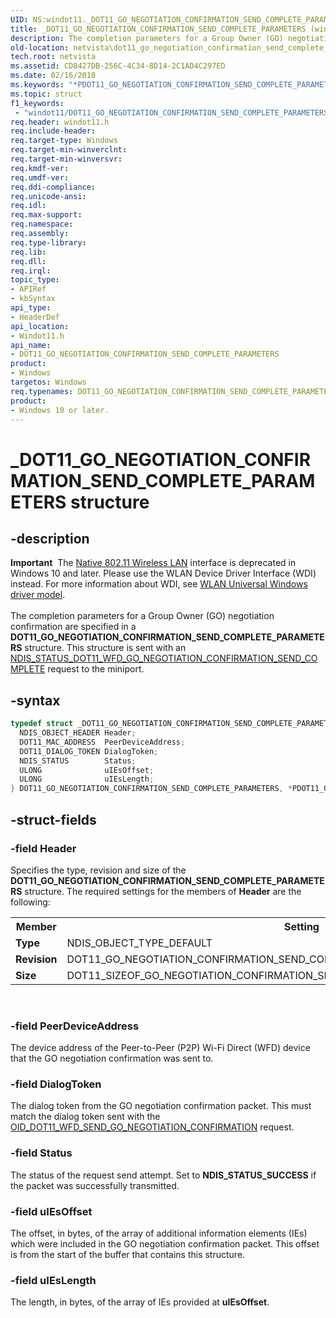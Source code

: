 ```yaml
---
UID: NS:windot11._DOT11_GO_NEGOTIATION_CONFIRMATION_SEND_COMPLETE_PARAMETERS
title: _DOT11_GO_NEGOTIATION_CONFIRMATION_SEND_COMPLETE_PARAMETERS (windot11.h)
description: The completion parameters for a Group Owner (GO) negotiation confirmation are specified in a DOT11_GO_NEGOTIATION_CONFIRMATION_SEND_COMPLETE_PARAMETERS structure.
old-location: netvista\dot11_go_negotiation_confirmation_send_complete_parameters.htm
tech.root: netvista
ms.assetid: CD8427DB-256C-4C34-8D14-2C1AD4C297ED
ms.date: 02/16/2018
ms.keywords: "*PDOT11_GO_NEGOTIATION_CONFIRMATION_SEND_COMPLETE_PARAMETERS, DOT11_GO_NEGOTIATION_CONFIRMATION_SEND_COMPLETE_PARAMETERS, DOT11_GO_NEGOTIATION_CONFIRMATION_SEND_COMPLETE_PARAMETERS structure [Network Drivers Starting with Windows Vista], PDOT11_GO_NEGOTIATION_CONFIRMATION_SEND_COMPLETE_PARAMETERS, PDOT11_GO_NEGOTIATION_CONFIRMATION_SEND_COMPLETE_PARAMETERS structure pointer [Network Drivers Starting with Windows Vista], _DOT11_GO_NEGOTIATION_CONFIRMATION_SEND_COMPLETE_PARAMETERS, netvista.dot11_go_negotiation_confirmation_send_complete_parameters, windot11/DOT11_GO_NEGOTIATION_CONFIRMATION_SEND_COMPLETE_PARAMETERS, windot11/PDOT11_GO_NEGOTIATION_CONFIRMATION_SEND_COMPLETE_PARAMETERS"
ms.topic: struct
f1_keywords:
 - "windot11/DOT11_GO_NEGOTIATION_CONFIRMATION_SEND_COMPLETE_PARAMETERS"
req.header: windot11.h
req.include-header:
req.target-type: Windows
req.target-min-winverclnt:
req.target-min-winversvr:
req.kmdf-ver:
req.umdf-ver:
req.ddi-compliance:
req.unicode-ansi:
req.idl:
req.max-support:
req.namespace:
req.assembly:
req.type-library:
req.lib:
req.dll:
req.irql:
topic_type:
- APIRef
- kbSyntax
api_type:
- HeaderDef
api_location:
- Windot11.h
api_name:
- DOT11_GO_NEGOTIATION_CONFIRMATION_SEND_COMPLETE_PARAMETERS
product:
- Windows
targetos: Windows
req.typenames: DOT11_GO_NEGOTIATION_CONFIRMATION_SEND_COMPLETE_PARAMETERS, *PDOT11_GO_NEGOTIATION_CONFIRMATION_SEND_COMPLETE_PARAMETERS
product:
- Windows 10 or later.
---
```


# _DOT11_GO_NEGOTIATION_CONFIRMATION_SEND_COMPLETE_PARAMETERS structure


## -description


<div class="alert"><b>Important</b>  The <a href="https://docs.microsoft.com/previous-versions/windows/hardware/wireless/ff560689(v=vs.85)">Native 802.11 Wireless LAN</a> interface is deprecated in Windows 10 and later. Please use the WLAN Device Driver Interface (WDI) instead. For more information about WDI, see <a href="https://docs.microsoft.com/windows-hardware/drivers/network/wifi-universal-driver-model">WLAN Universal Windows driver model</a>.</div><div> </div>The completion parameters for a Group Owner (GO) negotiation confirmation are specified in a <b>DOT11_GO_NEGOTIATION_CONFIRMATION_SEND_COMPLETE_PARAMETERS</b> structure. This structure is sent with an <a href="https://docs.microsoft.com/windows-hardware/drivers/network/ndis-status-dot11-wfd-go-negotiation-confirmation-send-complete">NDIS_STATUS_DOT11_WFD_GO_NEGOTIATION_CONFIRMATION_SEND_COMPLETE</a> request to the miniport.


## -syntax


```cpp
typedef struct _DOT11_GO_NEGOTIATION_CONFIRMATION_SEND_COMPLETE_PARAMETERS {
  NDIS_OBJECT_HEADER Header;
  DOT11_MAC_ADDRESS  PeerDeviceAddress;
  DOT11_DIALOG_TOKEN DialogToken;
  NDIS_STATUS        Status;
  ULONG              uIEsOffset;
  ULONG              uIEsLength;
} DOT11_GO_NEGOTIATION_CONFIRMATION_SEND_COMPLETE_PARAMETERS, *PDOT11_GO_NEGOTIATION_CONFIRMATION_SEND_COMPLETE_PARAMETERS;
```


## -struct-fields




### -field Header

Specifies the type, revision and size of the <b>DOT11_GO_NEGOTIATION_CONFIRMATION_SEND_COMPLETE_PARAMETERS</b> structure. The required settings for the members of <b>Header</b> are the following:

<table>
<tr>
<th>Member</th>
<th>Setting</th>
</tr>
<tr>
<td><b>Type</b></td>
<td>NDIS_OBJECT_TYPE_DEFAULT</td>
</tr>
<tr>
<td><b>Revision</b></td>
<td>DOT11_GO_NEGOTIATION_CONFIRMATION_SEND_COMPLETE_PARAMETERS_REVISION_1</td>
</tr>
<tr>
<td><b>Size</b></td>
<td>DOT11_SIZEOF_GO_NEGOTIATION_CONFIRMATION_SEND_COMPLETE_PARAMETERS_REVISION_1</td>
</tr>
</table>
 


### -field PeerDeviceAddress

The device address of the Peer-to-Peer (P2P) Wi-Fi Direct (WFD) device that the GO negotiation confirmation was sent to.


### -field DialogToken

The dialog token from the GO negotiation  confirmation packet. This must match the dialog token sent with the <a href="https://docs.microsoft.com/windows-hardware/drivers/network/oid-dot11-wfd-send-go-negotiation-confirmation">OID_DOT11_WFD_SEND_GO_NEGOTIATION_CONFIRMATION</a> request.


### -field Status

The status of the request send attempt. Set to <b>NDIS_STATUS_SUCCESS</b> if the packet was successfully transmitted.


### -field uIEsOffset

The offset, in bytes,  of the array of additional information elements (IEs) which were included in the GO negotiation confirmation packet. This offset is from the start of the buffer that contains this structure.


### -field uIEsLength

The length, in bytes, of the array of IEs provided at <b>uIEsOffset</b>.

